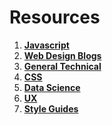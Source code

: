 # Resources


1. **[Javascript](./source/javascript.md)**
2. **[Web Design Blogs](./source/web-design-blogs.md)**
3. **[General Technical](./source/general-technical.md)**
4. **[CSS](./source/css.md)**
5. **[Data Science](./source/data-science.md)**
6. **[UX](./source/ux.md)**
7. **[Style Guides](./source/style-guides.md)**
